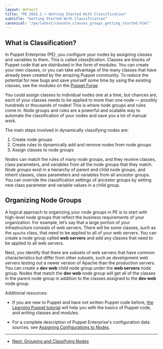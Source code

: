 ```yaml
---
layout: default
title: "PE 2015.2 » Getting Started With Classification"
subtitle: "Getting Started With Classification"
canonical: "/pe/latest/console_classes_groups_getting_started.html"
---
```


[puppet]: ./puppet_overview.html
[puppet_assign]: ./puppet_assign_configurations.html
[lang_classes]: /puppet/4.2/reference/lang_classes.html
[learn]: /learning/
[forge]: http://forge.puppetlabs.com
[modules]: /puppet/4.2/reference/modules_fundamentals.html
[topscope]: /puppet/4.2/reference/lang_scope.html#top-scope
[environment]: /guides/environment.html

## What is Classification?

In Puppet Enterprise (PE), you configure your nodes by assigning classes and variables to them. This is called *classification*. Classes are blocks of Puppet code that are distributed in the form of modules. You can create your own classes, or you can take advantage of the many classes that have already been created by the amazing Puppet community. To reduce the potential for new bugs and save yourself some time by using the existing classes, see the modules on the [Puppet Forge][forge].

You could assign classes to individual nodes one at a time, but chances are, each of your classes needs to be applied to more than one node &#8212; possibly hundreds or thousands of nodes! This is where node groups and rules come in. Node groups and rules are a powerful and scalable way to automate the classification of your nodes and save you a lot of manual work.

The main steps involved in dynamically classifying nodes are:

1. Create node groups
2. Create rules to dynamically add and remove nodes from node groups
3. Assign classes to node groups

*Nodes* can match the rules of many node groups, and they receive classes, class parameters, and variables from all the node groups that they match. *Node groups* exist in a hierarchy of parent and child node groups, and inherit classes, class parameters and variables from all ancestor groups. You can override the classification settings of ancestor groups by setting new class parameter and variable values in a child group.

## Organizing Node Groups

A logical approach to organizing your node groups in PE is to start with high-level node groups that reflect the business requirements of your organization. For example, let’s say that a large portion of your infrastructure consists of web servers. There will be some classes, such as the `apache` class, that need to be applied to all of your web servers. You can create a node group called **web servers** and add any classes that need to be applied to all web servers.

Next, you identify that there are subsets of web servers that have common characteristics but differ from other subsets, such as development web servers testing out a newer version of Apache than the production servers. You can create a **dev web** child node group under the **web servers** node group. Nodes that match the **dev web** node group will get all of the classes in the parent node group in addition to the classes assigned to the **dev web** node group.


Additional resources:

* If you are new to Puppet and have not written Puppet code before, [the Learning Puppet tutorial][learn] will help you with the basics of Puppet code, and writing classes and modules.

* For a complete description of Puppet Enterprise's configuration data sources, see  [Assigning Configurations to Nodes][puppet_assign].

* * *

- [Next: Grouping and Classifying Nodes](./console_classes_groups.html)
